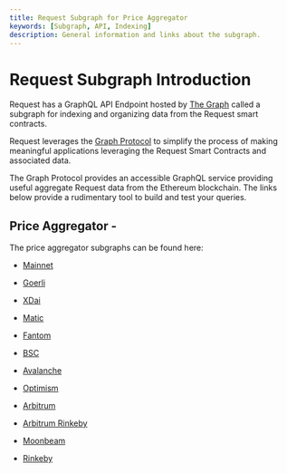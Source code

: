 ```yaml
---
title: Request Subgraph for Price Aggregator
keywords: [Subgraph, API, Indexing]
description: General information and links about the subgraph.
---
```


# Request Subgraph Introduction

Request has a GraphQL API Endpoint hosted by [The Graph](https://thegraph.com/docs/about/introduction#what-the-graph-is) called a subgraph for indexing and organizing data from the Request smart contracts.

Request leverages the [Graph Protocol](https://thegraph.com) to simplify the process of making meaningful applications leveraging the Request Smart Contracts and associated data.

The Graph Protocol provides an accessible GraphQL service providing useful aggregate Request data from the Ethereum blockchain. The links below provide a rudimentary tool to build and test your queries.

## Price Aggregator - 

The price aggregator subgraphs can be found here:


- [Mainnet](https://thegraph.com/hosted-service/subgraph/requestnetwork/price-aggregators-mainnet)

- [Goerli](https://thegraph.com/hosted-service/subgraph/requestnetwork/price-aggregators-goerli)

- [XDai](https://thegraph.com/hosted-service/subgraph/requestnetwork/price-aggregators-xdai)

- [Matic](https://thegraph.com/hosted-service/subgraph/requestnetwork/price-aggregators-matic)

- [Fantom](https://thegraph.com/hosted-service/subgraph/requestnetwork/price-aggregators-fantom)

- [BSC](https://thegraph.com/hosted-service/subgraph/requestnetwork/price-aggregators-bsc)

- [Avalanche](https://thegraph.com/hosted-service/subgraph/requestnetwork/price-aggregators-avalanche)

- [Optimism](https://thegraph.com/hosted-service/subgraph/requestnetwork/price-aggregators-optimism)

- [Arbitrum](https://thegraph.com/hosted-service/subgraph/requestnetwork/price-aggregators-arbitrum-one)

- [Arbitrum Rinkeby](https://thegraph.com/hosted-service/subgraph/requestnetwork/price-aggregators-arbitrum-rinkeby)

- [Moonbeam](https://thegraph.com/hosted-service/subgraph/requestnetwork/price-aggregators-moonbeam)

- [Rinkeby](https://thegraph.com/hosted-service/subgraph/requestnetwork/price-aggregators-rinkeby)
